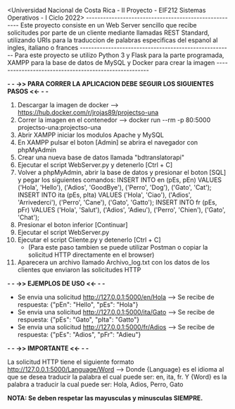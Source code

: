 <Universidad Nacional de Costa Rica - II Proyecto - EIF212 Sistemas Operativos - I Ciclo 2022>
                    ------------------------------------------------------
                        Este proyecto consiste en un Web Server sencillo 
                        que recibe solicitudes por parte de un cliente
                        mediante llamadas REST Standard, utilizando URIs
                        para la traduccion de palabras especificas del 
                             espanol al ingles, italiano o frances
                    ------------------------------------------------------
                        Para este proyecto se utilizo Python 3 y Flask para 
                        la parte programada, XAMPP para la base de datos de 
                               MySQL y Docker para crear la imagen
                    ------------------------------------------------------

**- - ->> PARA CORRER LA APLICACION DEBE SEGUIR LOS SIGUIENTES PASOS <<- - -**

1. Descargar la imagen de docker --> https://hub.docker.com/r/jrojas89/projectso-una
2. Correr la imagen en el contenedor --> docker run --rm -p 80:5000 projectso-una:projectso-una
3. Abrir XAMPP iniciar los modulos Apache y MySQL
4. En XAMPP pulsar el boton [Admin] se abrira el navegador con phpMyAdmin
5. Crear una nueva base de datos llamada "bdtranslatorapi"
6. Ejecutar el script WebServer.py y detenerlo [Ctrl + C]
7. Volver a phpMyAdmin, abrir la base de datos y presionar el boton [SQL] y pegar los siguientes comandos:
     INSERT INTO en (pEs, pEn) VALUES ('Hola', 'Hello'), ('Adios', 'GoodBye'), ('Perro', 'Dog'), ('Gato', 'Cat');
     INSERT INTO ita (pEs, pIta) VALUES ('Hola', 'Ciao'), ('Adios', 'Arrivederci'), ('Perro', 'Cane'), ('Gato', 'Gatto');
     INSERT INTO fr (pEs, pFr) VALUES ('Hola', 'Salut'), ('Adios', 'Adieu'), ('Perro', 'Chien'), ('Gato', 'Chat');
8. Presionar el boton inferior [Continuar]
9. Ejecutar el script WebServer.py
10. Ejecutar el script Cliente.py y detenerlo [Ctrl + C]
    * (Para este paso tambien se puede utilizar Postman o copiar la solicitud HTTP directamente en el browser)
11. Aparecera un archivo llamado Archivo_log.txt con los datos de los clientes que enviaron las solicitudes HTTP

**- - ->> EJEMPLOS DE USO <<- - -**

* Se envia una solicitud http://127.0.0.1:5000/en/Hola --> Se recibe de respuesta: {"pEn": "Hello", "pEs": "Hola"}
* Se envia una solicitud http://127.0.0.1:5000/ita/Gato --> Se recibe de respuesta: {"pEs": "Gato", "pIta": "Gatto"}
* Se envia una solicitud http://127.0.0.1:5000/fr/Adios --> Se recibe de respuesta: {"pEs": "Adios", "pFr": "Adieu"}


**- - ->> IMPORTANTE <<- - -**

La solicitud HTTP tiene el siguiente formato http://127.0.0.1:5000/Language/Word --> Donde {Language} es el idioma al que se desea traducir la palabra el cual puede ser: en, ita, fr. Y {Word} es la palabra a traducir la cual puede ser: Hola, Adios, Perro, Gato

**NOTA: Se deben respetar las mayusculas y minusculas SIEMPRE.**